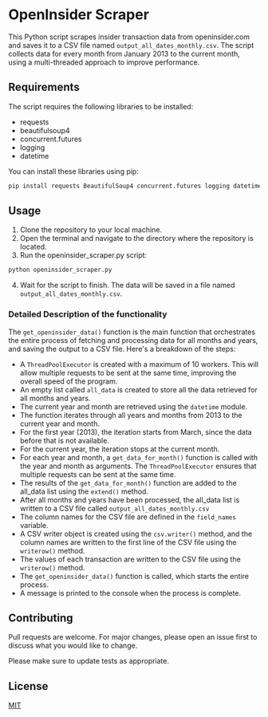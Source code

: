 # OpenInsider Scraper

This Python script scrapes insider transaction data from openinsider.com and saves it to a CSV file named `output_all_dates_monthly.csv`. The script collects data for every month from January 2013 to the current month, using a multi-threaded approach to improve performance.

## Requirements

The script requires the following libraries to be installed:
- requests
- beautifulsoup4
- concurrent.futures
- logging
- datetime

You can install these libraries using pip:
```bash
pip install requests BeautifulSoup4 concurrent.futures logging datetime
```

## Usage
1. Clone the repository to your local machine.
2. Open the terminal and navigate to the directory where the repository is located.
3. Run the openinsider_scraper.py script:
```python
python openinsider_scraper.py
```
4. Wait for the script to finish. The data will be saved in a file named `output_all_dates_monthly.csv`.


### Detailed Description of the functionality
The `get_openinsider_data()` function is the main function that orchestrates the entire process of fetching and processing data for all months and years, and saving the output to a CSV file. Here's a breakdown of the steps:
- A `ThreadPoolExecutor` is created with a maximum of 10 workers. This will allow multiple requests to be sent at the same time, improving the overall speed of the program.
- An empty list called `all_data` is created to store all the data retrieved for all months and years.
- The current year and month are retrieved using the `datetime` module.
- The function iterates through all years and months from 2013 to the current year and month.
- For the first year (2013), the iteration starts from March, since the data before that is not available.
- For the current year, the iteration stops at the current month.
- For each year and month, a `get_data_for_month()` function is called with the year and month as arguments. The `ThreadPoolExecutor` ensures that multiple requests can be sent at the same time.
- The results of the `get_data_for_month()` function are added to the all_data list using the `extend()` method.
- After all months and years have been processed, the all_data list is written to a CSV file called `output_all_dates_monthly.csv`
- The column names for the CSV file are defined in the `field_names` variable.
- A CSV writer object is created using the `csv.writer()` method, and the column names are written to the first line of the CSV file using the `writerow()` method.
- The values of each transaction are written to the CSV file using the `writerow()` method.
- The `get_openinsider_data()` function is called, which starts the entire process.
- A message is printed to the console when the process is complete.




## Contributing

Pull requests are welcome. For major changes, please open an issue first
to discuss what you would like to change.

Please make sure to update tests as appropriate.
## License

[MIT](https://choosealicense.com/licenses/mit/)
